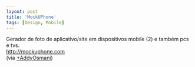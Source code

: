 ```yaml
---
layout: post
title: 'MockUPhone'
tags: [Design, Mobile]
---
```


Gerador de foto de aplicativo/site em dispositivos mobile (2) e também pcs e tvs.<br>
<http://mockuphone.com><br>
(via [+AddyOsmani](http://plus.google.com/+AddyOsmani/posts/6xyBJB2tZiF))
